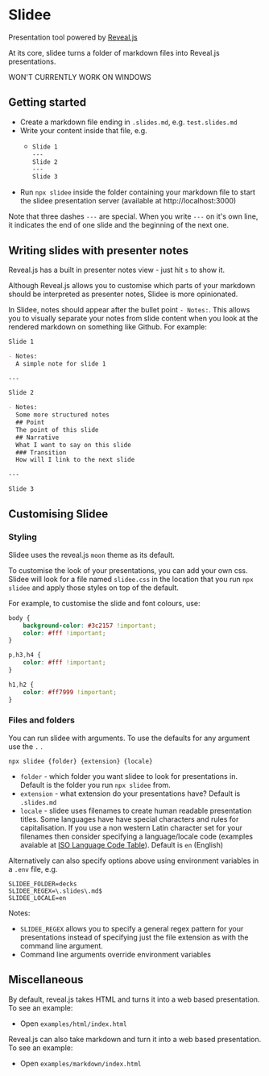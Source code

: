 # Slidee
Presentation tool powered by [Reveal.js](https://revealjs.com/)

At its core, slidee turns a folder of markdown files into Reveal.js presentations.

WON'T CURRENTLY WORK ON WINDOWS

## Getting started
- Create a markdown file ending in `.slides.md`, e.g. `test.slides.md`
- Write your content inside that file, e.g.
  - ```md
    Slide 1
    ---
    Slide 2 
    ---
    Slide 3
    ```
- Run `npx slidee` inside the folder containing your markdown file to start the slidee presentation server (available at http://localhost:3000)

Note that three dashes `---` are special. When you write `---` on it's own line, it indicates the end of one slide and the beginning of the next one.

## Writing slides with presenter notes
Reveal.js has a built in presenter notes view - just hit `s` to show it.

Although Reveal.js allows you to customise which parts of your markdown should be interpreted as presenter notes, Slidee is more opinionated.

In Slidee, notes should appear after the bullet point `- Notes:`. This allows you to visually separate your notes from slide content when you look at the rendered markdown on something like Github. For example:

```md
Slide 1

- Notes:
  A simple note for slide 1

---

Slide 2 

- Notes:
  Some more structured notes
  ## Point
  The point of this slide 
  ## Narrative
  What I want to say on this slide 
  ### Transition
  How will I link to the next slide

---

Slide 3
```

## Customising Slidee 

### Styling
Slidee uses the reveal.js `moon` theme as its default.

To customise the look of your presentations, you can add your own css. Slidee will look for a file named `slidee.css` in the location that you run `npx slidee` and apply those styles on top of the default.

For example, to customise the slide and font colours, use:
```css
body {
    background-color: #3c2157 !important;
    color: #fff !important;
}

p,h3,h4 {
    color: #fff !important;
}

h1,h2 {
    color: #ff7999 !important;
}
```

### Files and folders
You can run slidee with arguments. To use the defaults for any argument use the `.` .

`npx slidee {folder} {extension} {locale}`

- `folder` - which folder you want slidee to look for presentations in. Default is the folder you run `npx slidee` from.
- `extension` - what extension do your presentations have? Default is `.slides.md`
- `locale` - slidee uses filenames to create human readable presentation titles. Some languages have have special characters and rules for capitalisation. If you use a non western Latin character set for your filenames then consider specifying a language/locale code (examples avaiable at [ISO Language Code Table](http://www.lingoes.net/en/translator/langcode.htm)). Default is `en` (English)

Alternatively can also specify options above using environment variables in a `.env` file, e.g. 
```
SLIDEE_FOLDER=decks
SLIDEE_REGEX=\.slides\.md$
SLIDEE_LOCALE=en
```

Notes:
- `SLIDEE_REGEX` allows you to specify a general regex pattern for your presentations instead of specifying just the file extension as with the command line argument.
- Command line arguments override environment variables


## Miscellaneous
By default, reveal.js takes HTML and turns it into a web based presentation. To see an example:
- Open `examples/html/index.html`

Reveal.js can also take markdown and turn it into a web based presentation. To see an example:
- Open `examples/markdown/index.html`